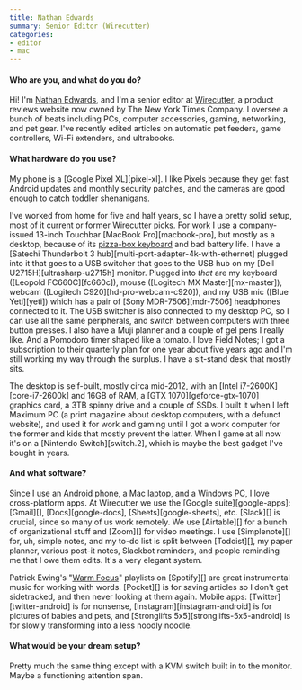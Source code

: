 ```yaml
---
title: Nathan Edwards
summary: Senior Editor (Wirecutter)
categories:
- editor
- mac
---
```


#### Who are you, and what do you do?

Hi! I'm [Nathan Edwards](http://about.me/nedwards "Nathan's website."), and I'm a senior editor at [Wirecutter](http://www.thewirecutter.com/ "A product review site."), a product reviews website now owned by The New York Times Company. I oversee a bunch of beats including PCs, computer accessories, gaming, networking, and pet gear. I've recently edited articles on automatic pet feeders, game controllers, Wi-Fi extenders, and ultrabooks.

#### What hardware do you use?

My phone is a [Google Pixel XL][pixel-xl]. I like Pixels because they get fast Android updates and monthly security patches, and the cameras are good enough to catch toddler shenanigans.

I've worked from home for five and half years, so I have a pretty solid setup, most of it current or former Wirecutter picks. For work I use a company-issued 13-inch Touchbar [MacBook Pro][macbook-pro], but mostly as a desktop, because of its [pizza-box keyboard](https://theoutline.com/post/2402/the-new-macbook-keyboard-is-ruining-my-life?zd=2&zi=eeg43jqh "An article about the keyboards on the Touchbar MacBook Pros.") and bad battery life. I have a [Satechi Thunderbolt 3 hub][multi-port-adapter-4k-with-ethernet] plugged into it that goes to a USB switcher that goes to the USB hub on my [Dell U2715H][ultrasharp-u2715h] monitor. Plugged into _that_ are my keyboard ([Leopold FC660C][fc660c]), mouse ([Logitech MX Master][mx-master]), webcam ([Logitech C920][hd-pro-webcam-c920]), and my USB mic ([Blue Yeti][yeti]) which has a pair of [Sony MDR-7506][mdr-7506] headphones connected to it. The USB switcher is also connected to my desktop PC, so I can use all the same peripherals, and switch between computers with three button presses. I also have a Muji planner and a couple of gel pens I really like. And a Pomodoro timer shaped like a tomato. I love Field Notes; I got a subscription to their quarterly plan for one year about five years ago and I'm still working my way through the surplus. I have a sit-stand desk that mostly sits.

The desktop is self-built, mostly circa mid-2012, with an [Intel i7-2600K][core-i7-2600k] and 16GB of RAM, a [GTX 1070][geforce-gtx-1070] graphics card, a 3TB spinny drive and a couple of SSDs. I built it when I left Maximum PC (a print magazine about desktop computers, with a defunct website), and used it for work and gaming until I got a work computer for the former and kids that mostly prevent the latter. When I game at all now it's on a [Nintendo Switch][switch.2], which is maybe the best gadget I've bought in years.

#### And what software?

Since I use an Android phone, a Mac laptop, and a Windows PC, I love cross-platform apps. At Wirecutter we use the [Google suite][google-apps]: [Gmail][], [Docs][google-docs], [Sheets][google-sheets], etc. [Slack][] is crucial, since so many of us work remotely. We use [Airtable][] for a bunch of organizational stuff and [Zoom][] for video meetings. I use [Simplenote][] for, uh, simple notes, and my to-do list is split between [Todoist][], my paper planner, various post-it notes, Slackbot reminders, and people reminding me that I owe them edits. It's a very elegant system.

Patrick Ewing's "[Warm Focus](https://open.spotify.com/user/1214811245/playlist/0EycVcG7lpVb8AzeUk064S?si=oNEe0-D5T46UiNDcHZ9LfQ "Patrick's Spotify playlist from his radio show.")" playlists on [Spotify][] are great instrumental music for working with words. [Pocket][] is for saving articles so I don't get sidetracked, and then never looking at them again. Mobile apps: [Twitter][twitter-android] is for nonsense, [Instagram][instagram-android] is for pictures of babies and pets, and [Stronglifts 5x5][stronglifts-5x5-android] is for slowly transforming into a less noodly noodle.

#### What would be your dream setup?

Pretty much the same thing except with a KVM switch built in to the monitor. Maybe a functioning attention span.